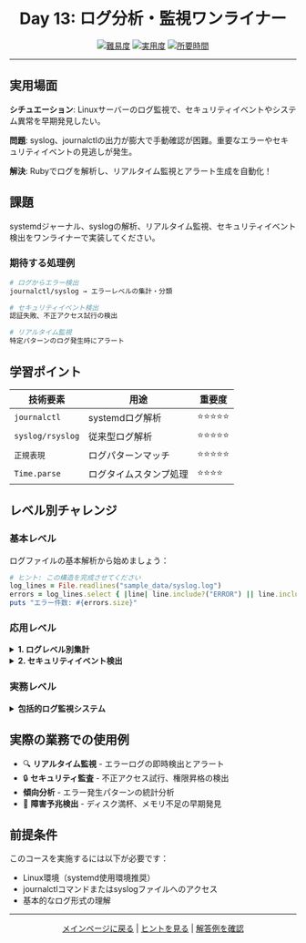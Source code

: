 <div align="center">

# Day 13: ログ分析・監視ワンライナー

[![難易度](https://img.shields.io/badge/難易度-中級-orange?style=flat-square)](#)
[![実用度](https://img.shields.io/badge/実用度-⭐⭐⭐⭐⭐-yellow?style=flat-square)](#)
[![所要時間](https://img.shields.io/badge/所要時間-35分-blue?style=flat-square)](#)

</div>

---

## 実用場面

**シチュエーション**: Linuxサーバーのログ監視で、セキュリティイベントやシステム異常を早期発見したい。

**問題**: syslog、journalctlの出力が膨大で手動確認が困難。重要なエラーやセキュリティイベントの見逃しが発生。

**解決**: Rubyでログを解析し、リアルタイム監視とアラート生成を自動化！

## 課題

systemdジャーナル、syslogの解析、リアルタイム監視、セキュリティイベント検出をワンライナーで実装してください。

### 期待する処理例
```bash
# ログからエラー検出
journalctl/syslog → エラーレベルの集計・分類

# セキュリティイベント検出
認証失敗、不正アクセス試行の検出

# リアルタイム監視
特定パターンのログ発生時にアラート
```

## 学習ポイント

| 技術要素 | 用途 | 重要度 |
|----------|------|--------|
| `journalctl` | systemdログ解析 | ⭐⭐⭐⭐⭐ |
| `syslog/rsyslog` | 従来型ログ解析 | ⭐⭐⭐⭐⭐ |
| `正規表現` | ログパターンマッチ | ⭐⭐⭐⭐⭐ |
| `Time.parse` | ログタイムスタンプ処理 | ⭐⭐⭐⭐ |

## レベル別チャレンジ

### 基本レベル
ログファイルの基本解析から始めましょう：

```ruby
# ヒント: この構造を完成させてください
log_lines = File.readlines("sample_data/syslog.log")
errors = log_lines.select { |line| line.include?("ERROR") || line.include?("FAIL") }
puts "エラー件数: #{errors.size}"
```

### 応用レベル

<details>
<summary><strong>1. ログレベル別集計</strong></summary>

```ruby
# INFO、WARN、ERROR、CRITICALの件数を集計
log_levels = Hash.new(0)
log_lines.each { |line|
  log_levels[:error] += 1 if line =~ /ERROR|error/
  log_levels[:warn] += 1 if line =~ /WARN|warning/
}
```

</details>

<details>
<summary><strong>2. セキュリティイベント検出</strong></summary>

```ruby
# 認証失敗、sudoコマンド、SSH接続を検出
security_events = log_lines.select do |line|
  line =~ /authentication failure|Failed password|sudo:|sshd/
end
```

</details>

### 実務レベル

<details>
<summary><strong>包括的ログ監視システム</strong></summary>

エラー集計、セキュリティイベント検出、異常パターン分析、アラート生成を統合した監視システムを1行で実装。

</details>

## 実際の業務での使用例

- 🔍 **リアルタイム監視** - エラーログの即時検出とアラート
- 🔒 **セキュリティ監査** - 不正アクセス試行、権限昇格の検出
- **傾向分析** - エラー発生パターンの統計分析
- 🚨 **障害予兆検出** - ディスク満杯、メモリ不足の早期発見

## 前提条件

このコースを実施するには以下が必要です：

- Linux環境（systemd使用環境推奨）
- journalctlコマンドまたはsyslogファイルへのアクセス
- 基本的なログ形式の理解

---

<div align="center">

[メインページに戻る](../../../README.md) | [ヒントを見る](hints.md) | [解答例を確認](solution.rb)

</div>

